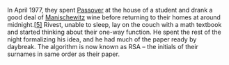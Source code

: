 In April 1977, they spent [Passover](https://en.wikipedia.org/wiki/Passover) at the house of a student and drank a good deal of [Manischewitz](https://en.wikipedia.org/wiki/Manischewitz) wine before returning to their homes at around midnight.[[5\]](https://en.wikipedia.org/wiki/RSA_(cryptosystem)#cite_note-5) Rivest, unable to sleep, lay on the couch with a math textbook and started thinking about their one-way function. He spent the rest of the night formalizing his idea, and he had much of the paper ready by daybreak. The algorithm is now known as RSA – the initials of their surnames in same order as their paper.